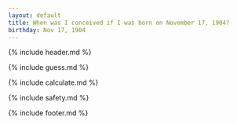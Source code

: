 ```yaml
---
layout: default
title: When was I conceived if I was born on November 17, 1904?
birthday: Nov 17, 1904
---
```


{% include header.md %}

{% include guess.md %}

{% include calculate.md %}

{% include safety.md %}

{% include footer.md %}



